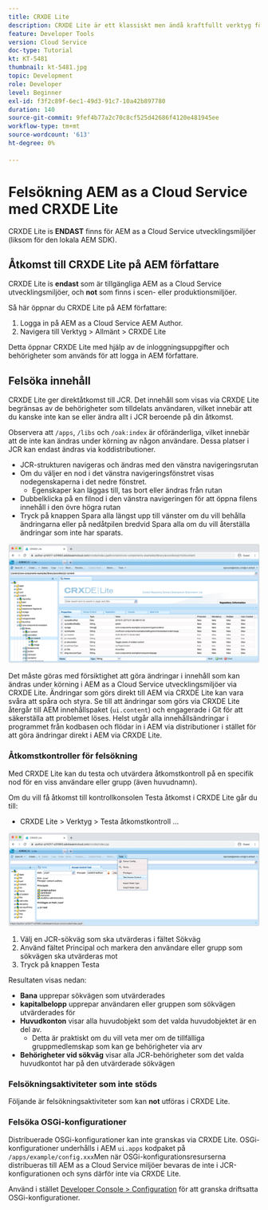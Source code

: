 ```yaml
---
title: CRXDE Lite
description: CRXDE Lite är ett klassiskt men ändå kraftfullt verktyg för felsökning AEM as a Cloud Service utvecklingsmiljöer. CRXDE Lite har en uppsättning funktioner som hjälper till att felsöka från att inspektera alla resurser och egenskaper, manipulera de ändringsbara delarna av JCR och undersöka behörigheter.
feature: Developer Tools
version: Cloud Service
doc-type: Tutorial
kt: KT-5481
thumbnail: kt-5481.jpg
topic: Development
role: Developer
level: Beginner
exl-id: f3f2c89f-6ec1-49d3-91c7-10a42b897780
duration: 140
source-git-commit: 9fef4b77a2c70c8cf525d42686f4120e481945ee
workflow-type: tm+mt
source-wordcount: '613'
ht-degree: 0%

---
```


# Felsökning AEM as a Cloud Service med CRXDE Lite

CRXDE Lite is __ENDAST__ finns för AEM as a Cloud Service utvecklingsmiljöer (liksom för den lokala AEM SDK).

## Åtkomst till CRXDE Lite på AEM författare

CRXDE Lite is __endast__ som är tillgängliga AEM as a Cloud Service utvecklingsmiljöer, och __not__ som finns i scen- eller produktionsmiljöer.

Så här öppnar du CRXDE Lite på AEM författare:

1. Logga in på AEM as a Cloud Service AEM Author.
1. Navigera till Verktyg > Allmänt > CRXDE Lite

Detta öppnar CRXDE Lite med hjälp av de inloggningsuppgifter och behörigheter som används för att logga in AEM författare.

## Felsöka innehåll

CRXDE Lite ger direktåtkomst till JCR. Det innehåll som visas via CRXDE Lite begränsas av de behörigheter som tilldelats användaren, vilket innebär att du kanske inte kan se eller ändra allt i JCR beroende på din åtkomst.

Observera att `/apps`, `/libs` och `/oak:index` är oföränderliga, vilket innebär att de inte kan ändras under körning av någon användare. Dessa platser i JCR kan endast ändras via koddistributioner.

+ JCR-strukturen navigeras och ändras med den vänstra navigeringsrutan
+ Om du väljer en nod i det vänstra navigeringsfönstret visas nodegenskaperna i det nedre fönstret.
   + Egenskaper kan läggas till, tas bort eller ändras från rutan
+ Dubbelklicka på en filnod i den vänstra navigeringen för att öppna filens innehåll i den övre högra rutan
+ Tryck på knappen Spara alla längst upp till vänster om du vill behålla ändringarna eller på nedåtpilen bredvid Spara alla om du vill återställa ändringar som inte har sparats.

![CRXDE Lite - Felsöka innehåll](./assets/crxde-lite/debugging-content.png)

Det måste göras med försiktighet att göra ändringar i innehåll som kan ändras under körning i AEM as a Cloud Service utvecklingsmiljöer via CRXDE Lite.
Ändringar som görs direkt till AEM via CRXDE Lite kan vara svåra att spåra och styra. Se till att ändringar som görs via CRXDE Lite återgår till AEM innehållspaket (`ui.content`) och engagerade i Git för att säkerställa att problemet löses. Helst utgår alla innehållsändringar i programmet från kodbasen och flödar in i AEM via distributioner i stället för att göra ändringar direkt i AEM via CRXDE Lite.

### Åtkomstkontroller för felsökning

Med CRXDE Lite kan du testa och utvärdera åtkomstkontroll på en specifik nod för en viss användare eller grupp (även huvudnamn).

Om du vill få åtkomst till kontrollkonsolen Testa åtkomst i CRXDE Lite går du till:

+ CRXDE Lite > Verktyg > Testa åtkomstkontroll ...

![CRXDE Lite - Testa åtkomstkontroll](./assets/crxde-lite/permissions__test-access-control.png)

1. Välj en JCR-sökväg som ska utvärderas i fältet Sökväg
1. Använd fältet Principal och markera den användare eller grupp som sökvägen ska utvärderas mot
1. Tryck på knappen Testa

Resultaten visas nedan:

+ __Bana__ upprepar sökvägen som utvärderades
+ __kapitalbelopp__ upprepar användaren eller gruppen som sökvägen utvärderades för
+ __Huvudkonton__ visar alla huvudobjekt som det valda huvudobjektet är en del av.
   + Detta är praktiskt om du vill veta mer om de tillfälliga gruppmedlemskap som kan ge behörigheter via arv
+ __Behörigheter vid sökväg__ visar alla JCR-behörigheter som det valda huvudkontot har på den utvärderade sökvägen

### Felsökningsaktiviteter som inte stöds

Följande är felsökningsaktiviteter som kan __not__ utföras i CRXDE Lite.

### Felsöka OSGi-konfigurationer

Distribuerade OSGi-konfigurationer kan inte granskas via CRXDE Lite. OSGi-konfigurationer underhålls i AEM `ui.apps` kodpaket på `/apps/example/config.xxx`Men när OSGi-konfigurationsresurserna distribueras till AEM as a Cloud Service miljöer bevaras de inte i JCR-konfigurationen och syns därför inte via CRXDE Lite.

Använd i stället [Developer Console > Configuration](./developer-console.md#configurations) för att granska driftsatta OSGi-konfigurationer.
